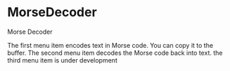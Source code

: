 # MorseDecoder
Morse Decoder

The first menu item encodes text in Morse code. You can copy it to the buffer.
The second menu item decodes the Morse code back into text.
the third menu item is under development
